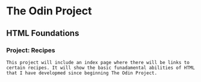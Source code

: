 # The Odin Project
 ## HTML Foundations
  ### Project: Recipes
    This project will include an index page where there will be links to certain recipes. It will show the basic funadamental abilities of HTML that I have developmed since beginning The Odin Project.